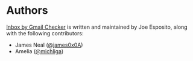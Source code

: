 Authors
=======

[Inbox by Gmail Checker][home] is written and maintained by Joe Esposito,
along with the following contributors:

- James Neal ([@james0x0A](https://github.com/james0x0A))
- Amelia ([@michliga](https://github.com/michliga))


[home]: README.md
